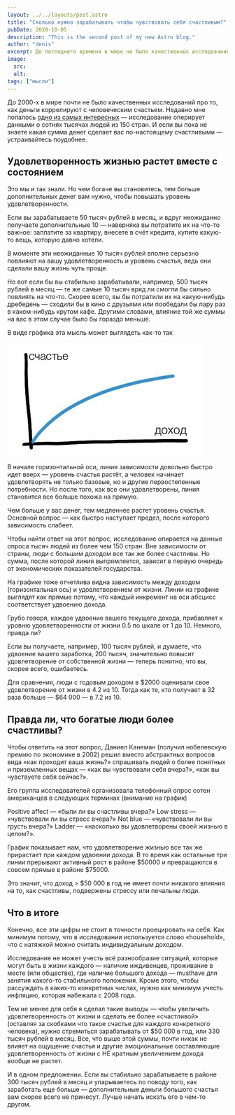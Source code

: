 ```yaml
---
layout: ../../layouts/post.astro
title: "Сколько нужно зарабатывать чтобы чувствовать себя счастливым?"
pubDate: 2020-10-05
description: "This is the second post of my new Astro blog."
author: "denis"
excerpt: До последнего времени в мире не было качественных исследований про то, как деньги коррелируют с человеческим счастьем. Вчера на фейсбуке мне попалось одно из самых интересных — исследование оперирует данными о сотнях тысячах человек из 150 стран. И если вы пока не знаете какая сумма денег сделает вас по-настоящему счастливыми — устраивайтесь поудобнее.
image: 
  src: 
  alt:
tags: ["мысли"]
---
```

До 2000-х в мире почти не было качественных исследований про то, как деньги коррелируют с человеческим счастьем. Недавно мне попалось [одно из самых интересных](https://www.nber.org/papers/w14282) — исследование оперирует данными о сотнях тысячах людей из 150 стран. И если вы пока не знаете какая сумма денег сделает вас по-настоящему счастливыми — устраивайтесь поудобнее. 

## Удовлетворенность жизнью растет вместе с состоянием

Это мы и так знали. Но чем богаче вы становитесь, тем больше дополнительных денег вам нужно, чтобы повышать уровень удовлетворенности.

Если вы зарабатываете 50 тысяч рублей в месяц, и вдруг неожиданно получаете дополнительные 10 — наверняка вы потратите их на что-то важное: заплатите за квартиру, внесете в счёт кредита, купите какую-то вещь, которую давно хотели.

В моменте эти неожиданные 10 тысяч рублей вполне серьезно повлияют на вашу удовлетворенность и уровень счастья, ведь они сделали вашу жизнь чуть проще.

Но вот если бы вы стабильно зарабатывали, например, 500 тысяч рублей в месяц — те же самые 10 тысяч вряд ли смогли бы сильно повлиять на что-то. Скорее всего, вы бы потратили их на какую-нибудь дребедень — сходили бы в кино с друзьями или пообедали бы пару раз в каком-нибудь крутом кафе. Другими словами, влияние той же суммы на вас в этом случае было бы гораздо меньше.

В виде графика эта мысль может выглядеть как-то так

![](public/happines_income_chart.png)

В начале горизонтальной оси, линия зависимости довольно быстро идет вверх — уровень счастья растёт, а человек начинает удовлетворять не только базовые, но и другие первостепенные потребности. Но после того, как все они удовлетворены, линия становится все больше похожа на прямую.

Чем больше у вас денег, тем медленнее растет уровень счастья. Основной вопрос — как быстро наступает предел, после которого зависимость слабеет.

Чтобы найти ответ на этот вопрос, исследование опирается на данные опроса тысяч людей из более чем 150 стран. Вне зависимости от страны, люди с большим доходом все так же более счастливы. Но сумма, после которой линия выпрямляется, зависит в первую очередь от экономических показателей государства.

На графике тоже отчетлива видна зависимость между доходом (горизонтальная ось) и удовлетворением от жизни. Линии на графике выглядят как прямые потому, что каждый инкремент на оси абсцисс соответствует удвоению дохода.

Грубо говоря, каждое удвоение вашего текущего дохода, прибавляет к уровню удовлетворенности от жизни 0.5 по шкале от 1 до 10. Немного, правда ли?

Если вы получаете, например, 100 тысяч рублей, и думаете, что удвоение вашего заработка, 200 тысяч, значительно повысит удовлетворение от собственной жизни — теперь понятно, что вы, скорее всего, ошибаетесь.

Для сравнения, люди с годовым доходом в $2000 оценивали свое удовлетворение от жизни в 4.2 из 10. Тогда как те, кто получает в 32 раза больше — $64 000 — в 7.2 из 10.

## Правда ли, что богатые люди более счастливы?


Чтобы ответить на этот вопрос, Даниел Канеман (получил нобелевскую премию по экономике в 2002) решил вместо абстрактных вопросов вида «как проходит ваша жизнь?» спрашивать людей о более понятных и приземленных вещах — «как вы чувствовали себя вчера?», «как вы чувствуете себя сейчас?».

Его группа исследователей организовала телефонный опрос сотен американцев в следующих терминах (внимание на график)

Positive affect — «были ли вы счастливы вчера?»
Low stress — «чувствовали ли вы стресс вчера?»
Not blue — «чувствовали ли вы грусть вчера?»
Ladder — «насколько вы удовлетворены своей жизнью в целом?».

График показывает нам, что удовлетворение жизнью все так же прирастает при каждом удвоении дохода. В то время как остальные три линии прерывают активный рост в районе $50000 и превращаются в совсем прямые в районе $75000.

Это значит, что доход > $50 000 в год не имеет почти никакого влияния на то, как счастливы, подвержены стрессу или печальны люди.

## Что в итоге


Конечно, все эти цифры не стоит в точности проецировать на себя. Как минимум потому, что в исследовании используется слово «household», что с натяжкой можно считать индивидуальным доходом.

Исследование не может учесть всё разнообразие ситуаций, которые могут быть в жизни каждого — наличие иждивенцев, проживание в месте (или обществе), где наличие большого дохода — musthave для занятия какого-то стабильного положения. Кроме этого, чтобы рассуждать в каких-то конкретных числах, нужно как минимум учесть инфляцию, которая набежала с 2008 года.

Тем не менее для себя я сделал такие выводы — чтобы увеличить удовлетворенность от жизни и сделать ее более «счастливой» (оставляя за скобками что такое счастье для каждого конкретного человека), нужно стремиться зарабатывать от $50 000 в год, или 330 тысяч рублей в месяц. Все, что выше этой суммы, почти никак не влияет на ощущение счастья и другие эмоциональные составляющие удовлетворенность от жизни с НЕ кратным увеличением дохода вообще не растет.

И в одном предложении. Если вы стабильно зарабатываете в районе 300 тысяч рублей в месяц и упарываетесь по поводу того, как заработать еще больше — дополнительные деньги большого счастья вам скорее всего не принесут. Лучше начать искать его в чем-то другом.